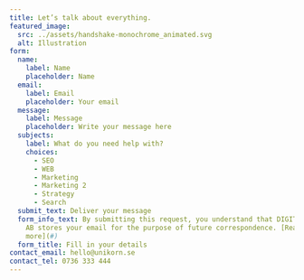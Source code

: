 ```yaml
---
title: Let’s talk about everything.
featured_image:
  src: ../assets/handshake-monochrome_animated.svg
  alt: Illustration
form:
  name:
    label: Name
    placeholder: Name
  email:
    label: Email
    placeholder: Your email
  message:
    label: Message
    placeholder: Write your message here
  subjects:
    label: What do you need help with?
    choices:
      - SEO
      - WEB
      - Marketing
      - Marketing 2
      - Strategy
      - Search
  submit_text: Deliver your message
  form_info_text: By submitting this request, you understand that DIGITAL UNIKORN
    AB stores your email for the purpose of future correspondence. [Read
    more](#)
  form_title: Fill in your details
contact_email: hello@unikorn.se
contact_tel: 0736 333 444
---
```

